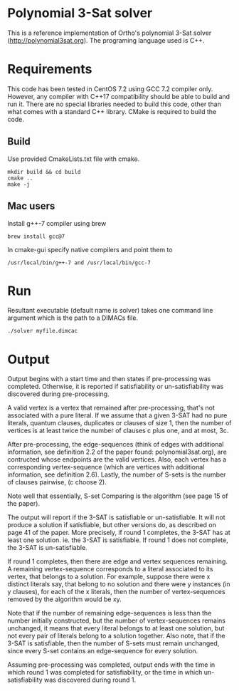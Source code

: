 # Polynomial 3-Sat solver
This is a reference implementation of Ortho's polynomial 3-Sat solver (http://polynomial3sat.org). The programing language used is  C++.

# Requirements

This code has been tested in CentOS 7.2 using GCC 7.2 compiler only. However, any compiler with C++17 compatibility should be able to build and run it. There are no special libraries needed  to build this code, other than what comes with a standard C++ library.  CMake is required to build the code.

## Build  

Use provided CmakeLists.txt file with cmake.
```
mkdir build && cd build
cmake ..
make -j
```
##  Mac users

Install g++-7 compiler using brew

```
brew install gcc@7
```

In cmake-gui specify native compilers and point them to
```
/usr/local/bin/g++-7 and /usr/local/bin/gcc-7
```
# Run

Resultant executable (default name is solver) takes one command line argument which is the path to a DIMACs file.

```
./solver myfile.dimcac
```
# Output

Output begins with a start time and then states if pre-processing was completed. 
Otherwise, it is reported if satisfiability or un-satisfiability was discovered during pre-processing.

A valid vertex is a vertex that remained after pre-processing, that's not associated with 
a pure literal. If we assume that a given 3-SAT had no pure literals, quantum clauses, duplicates or clauses of size 1, then the number of vertices is at least twice the number of clauses c plus one, and at most, 3c.


After pre-processing, the edge-sequences (think of edges with additional information, see definition 2.2 of 
the paper found: polynomial3sat.org), are contructed whose endpoints are the valid 
vertices. Also, each vertex has a corresponding vertex-sequence (which are vertices with 
additional information, see definition 2.6). Lastly, the number of S-sets is the number of clauses pairwise, (c choose 2).

Note well that essentially, S-set Comparing is the algorithm (see page 15 of the paper).

The output will report if the 3-SAT is satisfiable or un-satisfiable. 
It will not produce a solution if satisfiable, but other versions do, as described on page 41 of 
the paper. More precisely, if round 1 completes, the 3-SAT has at least one solution. 
ie. the 3-SAT is satisfiable. If round 1 does not complete, the 3-SAT is un-satisfiable.

If round 1 completes, then there are edge and vertex sequences remaining. 
A remaining vertex-sequence corresponds to a literal associated to its vertex, that belongs to a solution. 
For example, suppose there were x distinct literals say, that belong to no solution and there 
were y instances (in y clauses), for each of the x literals, then the number of vertex-sequences 
removed by the algorithm would be xy.

Note that if the number of remaining edge-sequences is less than the number initially 
constructed, but the number of vertex-sequences remains unchanged, it means that every 
literal belongs to at least one solution, but not every pair of literals belong to a solution together.
Also note, that if the 3-SAT is satisfiable, then the number of S-sets must remain unchanged, 
since every S-set contains an edge-sequence for every solution.

Assuming pre-processing was completed, output ends with the time in which round 1 was completed for satisfiability, or the time 
in which un-satisfiability was discovered during round 1. 

